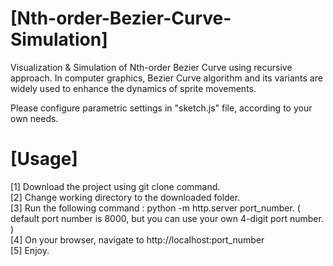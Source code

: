 # [Nth-order-Bezier-Curve-Simulation]
Visualization & Simulation of Nth-order Bezier Curve using recursive approach.
In computer graphics, Bezier Curve algorithm and its variants are widely used to enhance the dynamics of sprite movements.

Please configure parametric settings in "sketch.js" file, according to your own needs.

# [Usage]

[1] Download the project using git clone command.\
[2] Change working directory to the downloaded folder.\
[3] Run the following command : python -m http.server port_number.  ( default port number is 8000, but you can use your own 4-digit port number. )\
[4] On your browser, navigate to http://localhost:port_number \
[5] Enjoy.
